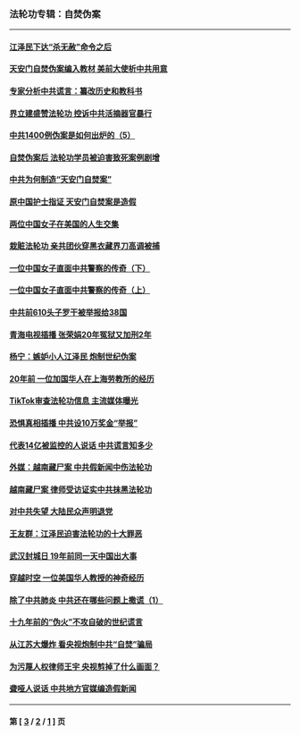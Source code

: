 ### 法轮功专辑：自焚伪案
---
#### [江泽民下达“杀无赦”命令之后](../../pages/nf5562/n13878084.md?05140430) 
#### [天安门自焚伪案编入教材 美前大使析中共用意](../../pages/nf5562/n13791932.md?05140430) 
#### [专家分析中共谎言：纂改历史和教科书](../../pages/nf5562/n13781542.md?05140430) 
#### [界立建盛赞法轮功 控诉中共活摘器官暴行](../../pages/nf5562/n13781971.md?05140430) 
#### [中共1400例伪案是如何出炉的（5）](../../pages/nf5562/n13226831.md?05140430) 
#### [自焚伪案后 法轮功学员被迫害致死案例剧增](../../pages/nf5562/n13190600.md?05140430) 
#### [中共为何制造“天安门自焚案”](../../pages/nf5562/n13183270.md?05140430) 
#### [原中国护士指证 天安门自焚案是造假](../../pages/nf5562/n13172289.md?05140430) 
#### [两位中国女子在美国的人生交集](../../pages/nf5562/n13156138.md?05140430) 
#### [栽赃法轮功 亲共团伙穿黑衣藏界刀高调被捕](../../pages/nf5562/n13073780.md?05140430) 
#### [一位中国女子直面中共警察的传奇（下）](../../pages/nf5562/n12989706.md?05140430) 
#### [一位中国女子直面中共警察的传奇（上）](../../pages/nf5562/n12985072.md?05140430) 
#### [中共前610头子罗干被举报给38国](../../pages/nf5562/n12975419.md?05140430) 
#### [青海电视插播 张荣娟20年冤狱又加刑2年](../../pages/nf5562/n12738166.md?05140430) 
#### [杨宁：嫉妒小人江泽民 炮制世纪伪案](../../pages/nf5562/n12724108.md?05140430) 
#### [20年前 一位加国华人在上海劳教所的经历](../../pages/nf5562/n12707932.md?05140430) 
#### [TikTok审查法轮功信息 主流媒体曝光](../../pages/nf5562/n12362336.md?05140430) 
#### [恐惧真相插播 中共设10万奖金“举报”](../../pages/nf5562/n12306396.md?05140430) 
#### [代表14亿被监控的人说话 中共谎言知多少](../../pages/nf5562/n12297484.md?05140430) 
#### [外媒：越南藏尸案 中共假新闻中伤法轮功](../../pages/nf5562/n12264411.md?05140430) 
#### [越南藏尸案 律师受访证实中共抹黑法轮功](../../pages/nf5562/n12261878.md?05140430) 
#### [对中共失望 大陆民众声明退党](../../pages/nf5562/n12187315.md?05140430) 
#### [王友群：江泽民迫害法轮功的十大罪恶](../../pages/nf5562/n12169074.md?05140430) 
#### [武汉封城日 19年前同一天中国出大事](../../pages/nf5562/n12150901.md?05140430) 
#### [穿越时空  一位美国华人教授的神奇经历](../../pages/nf5562/n12097460.md?05140430) 
#### [除了中共肺炎 中共还在哪些问题上撒谎（1）](../../pages/nf5562/n11955770.md?05140430) 
#### [十九年前的“伪火”不攻自破的世纪谎言](../../pages/nf5562/n11813238.md?05140430) 
#### [从江苏大爆炸 看央视炮制中共“自焚”骗局](../../pages/nf5562/n11140275.md?05140430) 
#### [为污蔑人权律师王宇 央视剪掉了什么画面？](../../pages/nf5562/n11130142.md?05140430) 
#### [聋哑人说话 中共地方官媒编造假新闻](../../pages/nf5562/n11006067.md?05140430) 

---
#### 第 [ [3](./3.md?05140430) / [2](./2.md?05140430) / [1](./1.md?05140430) ] 页
